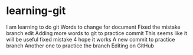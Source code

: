 # learning-git
I am learning to do git
Words to change for document 
Fixed the mistake branch edit 
Adding more words to git to practice commit
This seems like it will be useful
fixed mistake 4
hope it works
A new commit to practice branch
Another one to practice the branch
Editing on GitHub
